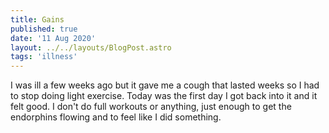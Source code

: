 ```yaml
---
title: Gains
published: true
date: '11 Aug 2020'
layout: ../../layouts/BlogPost.astro
tags: 'illness'
---
```


I was ill a few weeks ago but it gave me a cough that lasted weeks so I had to stop doing light exercise. Today was the first day I got back into it and it felt good. I don't do full workouts or anything, just enough to get the endorphins flowing and to feel like I did something.